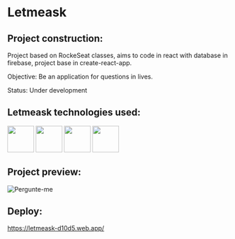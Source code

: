 <h1> Letmeask </h1>

## Project construction:

Project based on RockeSeat classes, aims to code in react with database in firebase, project base in create-react-app.

Objective:
Be an application for questions in lives.

Status: 
Under development

## Letmeask technologies used:
<div>
<img height="60em" src="https://cdn.jsdelivr.net/gh/devicons/devicon/icons/react/react-original-wordmark.svg" />
<img height="60em" src="https://cdn.jsdelivr.net/gh/devicons/devicon/icons/firebase/firebase-plain-wordmark.svg" />
<img height="60em" src="https://cdn.jsdelivr.net/gh/devicons/devicon/icons/nodejs/nodejs-original.svg" />
<img height="60em" src="https://cdn.jsdelivr.net/gh/devicons/devicon/icons/typescript/typescript-original.svg" />
</div>

## Project preview:
  
  ![Pergunte-me](https://user-images.githubusercontent.com/65191024/165089049-b9b47636-3802-4f37-8a95-4c4937e82314.gif)
  
## Deploy:

https://letmeask-d10d5.web.app/
